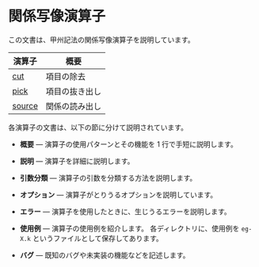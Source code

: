 # 関係写像演算子

この文書は、甲州記法の関係写像演算子を説明しています。

| 演算子   | 概要 |
|------------------|---|
| [cut][cut]       | 項目の除去 |
| [pick][pick]     | 項目の抜き出し |
| [source][source] | 関係の読み出し |


各演算子の文書は、以下の節に分けて説明されています。

- **概要**
  — 演算子の使用パターンとその機能を
    1 行で手短に説明します。

- **説明**
  — 演算子を詳細に説明します。

- **引数分類**
  — 演算子の引数を分類する方法を説明します。

- **オプション**
  — 演算子がとりうるオプションを説明しています。

- **エラー**
  — 演算子を使用したときに、生じうるエラーを説明します。

- **使用例**
  — 演算子の使用例を紹介します。
    各ディレクトリに、使用例を `eg-X.k`
    というファイルとして保存してあります。

- **バグ**
  — 既知のバグや未実装の機能などを記述します。


[cut]:    minimal/cut
[pick]:   minimal/pick
[source]: minimal/source

